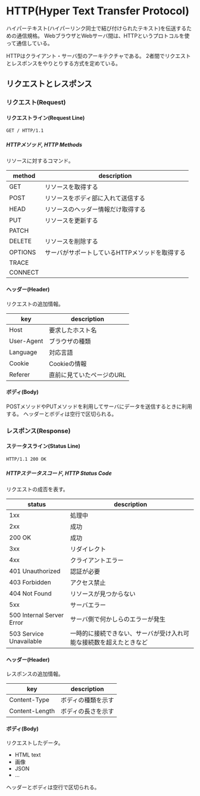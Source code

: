 # HTTP(Hyper Text Transfer Protocol)

ハイパーテキスト(ハイパーリンク同士で結び付けられたテキスト)を伝送するための通信規格。
WebブラウザとWebサーバ間は、HTTPというプロトコルを使って通信している。

HTTPはクライアント・サーバ型のアーキテクチャである。
2者間でリクエストとレスポンスをやりとりする方式を定めている。

## リクエストとレスポンス

### リクエスト(Request)

#### リクエストライン(Request Line)

`GET / HTTP/1.1`

##### HTTPメソッド, HTTP Methods

リソースに対するコマンド。

| method  | description                                    |
| ------- | ---------------------------------------------- |
| GET     | リソースを取得する                             |
| POST    | リソースをボディ部に入れて送信する             |
| HEAD    | リソースのヘッダー情報だけ取得する             |
| PUT     | リソースを更新する                             |
| PATCH   |                                                |
| DELETE  | リソースを削除する                             |
| OPTIONS | サーバがサポートしているHTTPメソッドを取得する |
| TRACE   |                                                |
| CONNECT |                                                |

#### ヘッダー(Header)

リクエストの追加情報。

| key        | description               |
| ---------- | ------------------------- |
| Host       | 要求したホスト名          |
| User-Agent | ブラウザの種類            |
| Language   | 対応言語                  |
| Cookie     | Cookieの情報              |
| Referer    | 直前に見ていたページのURL |

#### ボディ(Body)

POSTメソッドやPUTメソッドを利用してサーバにデータを送信するときに利用する。
ヘッダーとボディは空行で区切られる。

### レスポンス(Response)

#### ステータスライン(Status Line)

`HTTP/1.1 200 OK`

##### HTTPステータスコード, HTTP Status Code

リクエストの成否を表す。

| status                    | description                                                        |
| ------------------------- | ------------------------------------------------------------------ |
| 1xx                       | 処理中                                                             |
| 2xx                       | 成功                                                               |
| 200 OK                    | 成功                                                               |
| 3xx                       | リダイレクト                                                       |
| 4xx                       | クライアントエラー                                                 |
| 401 Unauthorized          | 認証が必要                                                         |
| 403 Forbidden             | アクセス禁止                                                       |
| 404 Not Found             | リソースが見つからない                                             |
| 5xx                       | サーバエラー                                                       |
| 500 Internal Server Error | サーバ側で何かしらのエラーが発生                                   |
| 503 Service Unavailable   | 一時的に接続できない、サーバが受け入れ可能な接続数を超えたときなど |

#### ヘッダー(Header)

レスポンスの追加情報。

| key            | description        |
| -------------- | ------------------ |
| Content-Type   | ボディの種類を示す |
| Content-Length | ボディの長さを示す |

#### ボディ(Body)

リクエストしたデータ。

- HTML text
- 画像
- JSON
- ...

ヘッダーとボディは空行で区切られる。
